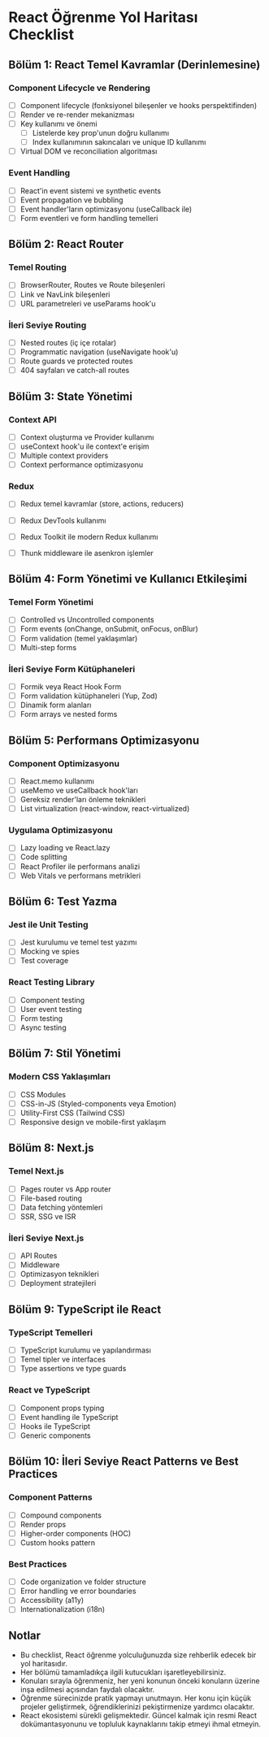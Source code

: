 # React Öğrenme Yol Haritası Checklist

## Bölüm 1: React Temel Kavramlar (Derinlemesine)

### Component Lifecycle ve Rendering
- [ ] Component lifecycle (fonksiyonel bileşenler ve hooks perspektifinden)
- [ ] Render ve re-render mekanizması
- [ ] Key kullanımı ve önemi
  - [ ] Listelerde key prop'unun doğru kullanımı
  - [ ] Index kullanımının sakıncaları ve unique ID kullanımı
- [ ] Virtual DOM ve reconciliation algoritması

### Event Handling
- [ ] React'in event sistemi ve synthetic events
- [ ] Event propagation ve bubbling
- [ ] Event handler'ların optimizasyonu (useCallback ile)
- [ ] Form eventleri ve form handling temelleri

## Bölüm 2: React Router

### Temel Routing
- [ ] BrowserRouter, Routes ve Route bileşenleri
- [ ] Link ve NavLink bileşenleri
- [ ] URL parametreleri ve useParams hook'u

### İleri Seviye Routing
- [ ] Nested routes (iç içe rotalar)
- [ ] Programmatic navigation (useNavigate hook'u)
- [ ] Route guards ve protected routes
- [ ] 404 sayfaları ve catch-all routes

## Bölüm 3: State Yönetimi

### Context API
- [ ] Context oluşturma ve Provider kullanımı
- [ ] useContext hook'u ile context'e erişim
- [ ] Multiple context providers
- [ ] Context performance optimizasyonu

### Redux
- [ ] Redux temel kavramlar (store, actions, reducers)
- [ ] Redux DevTools kullanımı
- [ ] Redux Toolkit ile modern Redux kullanımı
- [ ] Thunk middleware ile asenkron işlemler


## Bölüm 4: Form Yönetimi ve Kullanıcı Etkileşimi

### Temel Form Yönetimi
- [ ] Controlled vs Uncontrolled components
- [ ] Form events (onChange, onSubmit, onFocus, onBlur)
- [ ] Form validation (temel yaklaşımlar)
- [ ] Multi-step forms

### İleri Seviye Form Kütüphaneleri
- [ ] Formik veya React Hook Form
- [ ] Form validation kütüphaneleri (Yup, Zod)
- [ ] Dinamik form alanları
- [ ] Form arrays ve nested forms

## Bölüm 5: Performans Optimizasyonu

### Component Optimizasyonu
- [ ] React.memo kullanımı
- [ ] useMemo ve useCallback hook'ları
- [ ] Gereksiz render'ları önleme teknikleri
- [ ] List virtualization (react-window, react-virtualized)

### Uygulama Optimizasyonu
- [ ] Lazy loading ve React.lazy
- [ ] Code splitting
- [ ] React Profiler ile performans analizi
- [ ] Web Vitals ve performans metrikleri

## Bölüm 6: Test Yazma

### Jest ile Unit Testing
- [ ] Jest kurulumu ve temel test yazımı
- [ ] Mocking ve spies
- [ ] Test coverage

### React Testing Library
- [ ] Component testing
- [ ] User event testing
- [ ] Form testing
- [ ] Async testing

## Bölüm 7: Stil Yönetimi

### Modern CSS Yaklaşımları
- [ ] CSS Modules
- [ ] CSS-in-JS (Styled-components veya Emotion)
- [ ] Utility-First CSS (Tailwind CSS)
- [ ] Responsive design ve mobile-first yaklaşım

## Bölüm 8: Next.js

### Temel Next.js
- [ ] Pages router vs App router
- [ ] File-based routing
- [ ] Data fetching yöntemleri
- [ ] SSR, SSG ve ISR

### İleri Seviye Next.js
- [ ] API Routes
- [ ] Middleware
- [ ] Optimizasyon teknikleri
- [ ] Deployment stratejileri

## Bölüm 9: TypeScript ile React

### TypeScript Temelleri
- [ ] TypeScript kurulumu ve yapılandırması
- [ ] Temel tipler ve interfaces
- [ ] Type assertions ve type guards

### React ve TypeScript
- [ ] Component props typing
- [ ] Event handling ile TypeScript
- [ ] Hooks ile TypeScript
- [ ] Generic components

## Bölüm 10: İleri Seviye React Patterns ve Best Practices

### Component Patterns
- [ ] Compound components
- [ ] Render props
- [ ] Higher-order components (HOC)
- [ ] Custom hooks pattern

### Best Practices
- [ ] Code organization ve folder structure
- [ ] Error handling ve error boundaries
- [ ] Accessibility (a11y)
- [ ] Internationalization (i18n)

## Notlar

- Bu checklist, React öğrenme yolculuğunuzda size rehberlik edecek bir yol haritasıdır.
- Her bölümü tamamladıkça ilgili kutucukları işaretleyebilirsiniz.
- Konuları sırayla öğrenmeniz, her yeni konunun önceki konuların üzerine inşa edilmesi açısından faydalı olacaktır.
- Öğrenme sürecinizde pratik yapmayı unutmayın. Her konu için küçük projeler geliştirmek, öğrendiklerinizi pekiştirmenize yardımcı olacaktır.
- React ekosistemi sürekli gelişmektedir. Güncel kalmak için resmi React dokümantasyonunu ve topluluk kaynaklarını takip etmeyi ihmal etmeyin. 